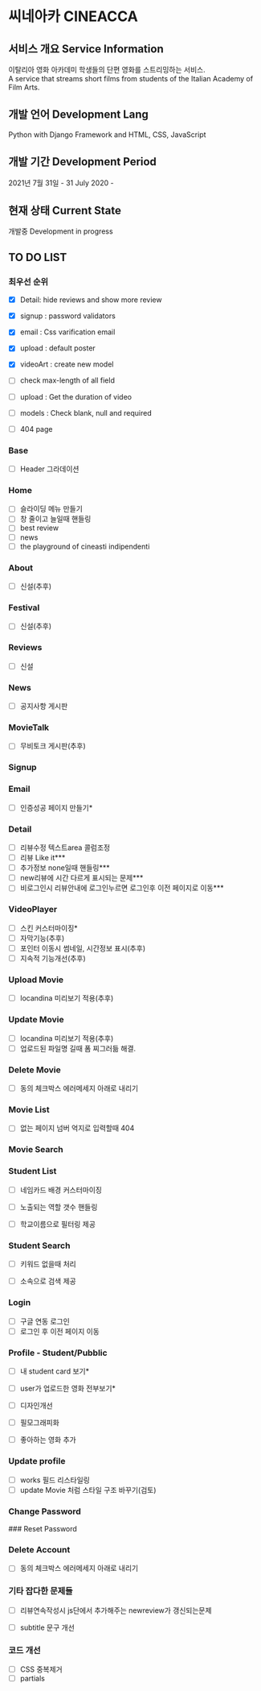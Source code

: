 # 씨네아카 CINEACCA 


## 서비스 개요 Service Information

이탈리아 영화 아카데미 학생들의 단편 영화를 스트리밍하는 서비스.  
A service that streams short films from students of the Italian Academy of Film Arts.

## 개발 언어 Development Lang

Python with Django Framework and HTML, CSS, JavaScript

## 개발 기간 Development Period

2021년 7월 31일 - 
31 July 2020 -


## 현재 상태 Current State

개발중
Development in progress


## TO DO LIST 

### 최우선 순위 

- [x] Detail: hide reviews and show more review 
- [x] signup : password validators
- [x] email : Css varification email 
- [x] upload : default poster
- [x] videoArt : create new model
- [ ] check max-length of all field
- [ ] upload : Get the duration of video
- [ ] models : Check blank, null and required 
- [ ] 404 page



### Base

- [ ] Header 그라데이션
  
### Home

- [ ] 슬라이딩 메뉴 만들기
- [ ] 창 줄이고 늘일때 핸들링
- [ ] best review
- [ ] news
- [ ] the playground of cineasti indipendenti

### About

- [ ] 신설(추후)
  
### Festival
- [ ] 신설(추후)

### Reviews
- [ ] 신설
  
### News

- [ ] 공지사항 게시판

### MovieTalk

- [ ] 무비토크 게시판(추후)

### Signup


### Email 

- [ ] 인증성공 페이지 만들기*

 
### Detail

- [ ] 리뷰수정 텍스트area 콜럼조정
- [ ] 리뷰 Like it***
- [ ] 추가정보 none일때 핸들링***
- [ ] new리뷰에 시간 다르게 표시되는 문제***
- [ ] 비로그인시 리뷰안내에 로그인누르면 로그인후 이전 페이지로 이동***

### VideoPlayer

- [ ] 스킨 커스터마이징*
- [ ] 자막기능(추후)
- [ ] 포인터 이동시 썸네일, 시간정보 표시(추후)
- [ ] 지속적 기능개선(추후)

### Upload Movie 
   
- [ ] locandina 미리보기 적용(추후)

### Update Movie

- [ ] locandina 미리보기 적용(추후)
- [ ] 업로드된 파일명 길때 폼 찌그러듦 해결.

### Delete Movie

-[ ] 동의 체크박스 에러메세지 아래로 내리기


### Movie List

- [ ] 없는 페이지 넘버 억지로 입력할때 404

### Movie Search

### Student List

- [ ] 네임카드 배경 커스터마이징
- [ ] 노출되는 역할 갯수 핸들링
- [ ] 학교이름으로 필터링 제공


### Student Search

- [ ] 키워드 없을때 처리
- [ ] 소속으로 검색 제공


### Login
  
- [ ] 구글 연동 로그인
- [ ] 로그인 후 이전 페이지 이동

### Profile - Student/Pubblic

- [ ] 내 student card 보기*
- [ ] user가 업로드한 영화 전부보기*
  
- [ ] 디자인개선
- [ ] 필모그래피화
- [ ] 좋아하는 영화 추가



### Update profile

- [ ] works 필드 리스타일링
- [ ] update Movie 처럼 스타일 구조 바꾸기(검토)

### Change Password


### Reset Password


###  Delete Account

-[ ] 동의 체크박스 에러메세지 아래로 내리기

### 기타 잡다한 문제들

- [ ] 리뷰연속작성시 js단에서 추가해주는 newreview가 갱신되는문제
- [ ] subtitle 문구 개선


### 코드 개선

- [ ] CSS 중복제거
- [ ] partials
